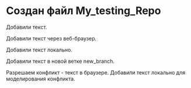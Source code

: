 # Создан файл My_testing_Repo

Добавили текст.

Добавили текст через веб-браузер.

Добавили текст локально.

Добавили текст в новой ветке new_branch.

Разрешаем конфликт - текст в браузере.
Добавили текст локально для моделирования конфликта.
